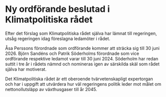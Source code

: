 # Ny ordförande beslutad i Klimatpolitiska rådet

Efter det förslag som Klimatpolitiska rådet själva har lämnat till regeringen, utsåg regeringen idag föreslagna ledamöter i rådet.

Åsa Perssons förordnade som ordförande kommer att sträcka sig till 30 juni 2026. Björn Sandéns och Patrik Söderholms förordnade som vice ordförande respektive ledamot varar till 30 juni 2024. Söderholm har redan suttit i tre år i rådets nämnd och nomineras igen av särskilda skäl som rådet själva har motiverat.

Det Klimatpolitiska rådet är ett oberoende tvärvetenskapligt expertorgan och har i uppgift att utvärdera hur väl regeringens politik leder mot målet om nettonollutsläpp av växthusgaser till år 2045.
